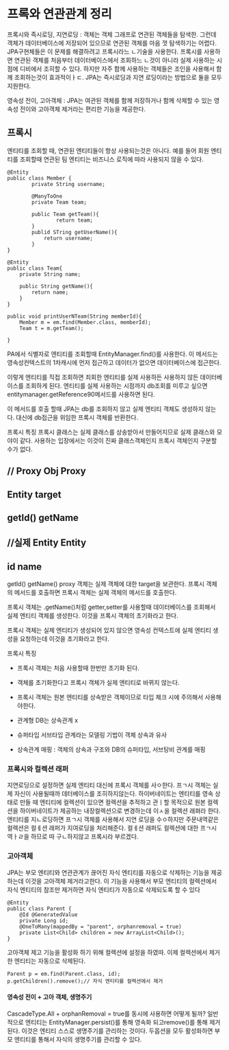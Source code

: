 # 프록와 연관관계 정리 
프록시와 즉시로딩, 지연로딩 : 객체는 객체 그래프로 연관된 객체들을 탐색한. 그런데 객체가 데이터베이스에 저장되어 있으므로 연관된 객체를 마음 껏 탐색하기는 어렵다. 
JPA구현체들은 이 문제를 해결하려고 프록시라느 ㄴ기술을 사용한다. 프록시를 사용하면 연관된 객체를 처음부터 데이터베이스에서 조회하느 ㄴ것이 아니라 실제 사용하는 시점에 디비에서 조히할 수 있다. 하지만 자주 함께 사용하는 객체들은 조인을 사용해서 함께 조회하는것이 효과적이ㅏㄷ. 
JPA는 즉시로딩과 지연 로딩이라는 방법으로 둘을 모두 지원한다. 

영속성 전이, 고아객체 : JPA는 여관된 객체를 함께 저장하거나 함께 삭제할 수 있는 영속성 전이와 고아객체 제거라는 편리한 기능을 제공한다.
## 프록시
엔티티를 조회할 때, 연관된 엔티티들이 항상 사용되는것은 아니다. 예를 들어 회원 엔티티를 조회할때 연관된 팀 엔티티는 비즈니스 로직에 따라 사용되지 않을 수 있다. 
```
@Entity
public class Member {
        private String username;

        @ManyToOne 
        private Team team;

        public Team getTeam(){
                return team;
        }
        publid STring getUserName(){
            return username;
        }
}
```

```
@Entity
public class Team{
    private String name;

    public String getName(){
        return name;
    }
}
```

```
public void printUserNTeam(String memberId){
    Member m = em.find(Member.class, memberId);
    Team t = m.getTeam();

}
```

PA에서 식별자로 엔티티를 조회할때 EntityManager.find()를 사용한다. 이 메서드는 영속성컨텍스트의 1차캐시에 먼저 접근하고 데이터가 없으면 데이터베이스에 접근한다.

이렇게 엔티티를 직접 조회하면 죄회한 엔티티를 실제 사용하든 사용하지 않든 데이터베이스를 조회하게 된다. 엔티티를 실제 사용하는 시점까지 db조회를 미루고 싶으면 entitymanager.getReference90메서드를 사용하면 된다. 

이 메서드를 호출 할때 JPA는 db를 조회하지 않고 실제 엔티티 객체도 생성하지 않는다. 대신에 db접근을 위임한 프록시 객체를 반환한다. 

 

프록시 특징
프록시 클래스는 실제 클래스를 상송받아서 만들어지므로 실제 클래스와 모야이 같다. 사용하는 입장에서는 이것이 진짜 클래스객체인지 프록시 객체인지 구분할 수가 없다. 

 

// Proxy Obj
Proxy
---------------
Entity target
---------------
getId()
getName
---------------

//실제 Entity 
Entity
---------------
id
name
---------------
getId()
getName()
proxy 객체는 실제 객체에 대한 target을 보관한다. 프록시 객체의 메서드를 호출하면 프록시 객체는 실제 객체의 메서드를 호출한다. 

프록시 객체는 .getName()처럼 getter,setter를 사용할때 데이터베이스를 조회해서 실제 엔티티 객체를 생성한다. 이것을 프록시 객체의 초기화라고 한다. 

 

프록시 객체는 실제 엔티티가 생성되어 있지 않으면 영속성 컨텍스트에 실제 엔티티 생성을 요청하는데 이것을 초기화라고 한다. 


 

프록시 특징

- 프록시 객체는 처음 사용할때 한번만 초기화 된다.

- 객체를 초기화한다고 프록시 객체가 실제 엔티티로 바뀌지 않는다. 

- 프록시 객체는 원본 엔티티를 상속받은 객체이므로 타입 체크 시에 주의해서 사용해야한다. 


- 관계형 DB는 상속관계 x

- 슈퍼타입 서브타입 관계라는 모델링 기법이 객체 상속과 유사

- 상속관계 매핑 : 객체의 상속과 구조와 DB의 슈퍼타입, 서브탕비 관계를 매핑


### 프록시와 컬렉션 래퍼 
지연로딩으로 설정하면 실제 엔티티 대신에 프록시 객체를 사ㅇ한다. 프ㄱ시 객체는 실제 자신이 사용될때까 데터베이스를 조히하지않는다.
하이버네이트는 엔티티를 영속 상태로 만들 때 엔티티에 컬렉션이 있으면 컬렉션을 추적하고 관ㅣ할 목적으로 원본 컬렉션을 하이버네이트가 제공하는 내장컬렉션으로 변경하는데 이ㅅ을 컬렉션 래펴라 한다.
엔티티를 지ㄴ로딩하면 프ㄱ시 객체를 사용해서 지연 로딩을 수ㅇ하지만 주문내역같은 컬렉션은 컬ㅔ션 래퍼가 지여로딩을 처리해준다. 컬ㅔ션 래퍼도 컬렉션에 대한  프ㄱ시 역ㅏㄹ을 하므로 따 구ㄴ하지않고 프록시라 부르겠다. 



### 고아객체
JPA는 부모 엔티티와 연관관계가 끊어진 자식 엔티티를 자동으로 삭제하는 기능을 제공하는데 이것을 고아객체 제거라고한다. 이 기능을 사용해서 부모 엔티티의 컬렉션에서 자식 엔티티의 참조만 제거하면 자식 엔티티가 자동으로 삭제되도록 할 수 있다
```
@Entity
public class Parent {
    @Id @GeneratedValue
    private Long id;
    @OneToMany(mappedBy = "parent", orphanremoval = true)
    private List<Child> children = new ArrayList<Child>();
}
```
고아객체 제고 기능을 활성화 하기 위해 컬렉션에 설정을 하였따. 이제 컬렉션에서 제거한 엔티티는 자동으로 삭제된다. 
```
Parent p = em.find(Parent.class, id);
p.getChildren().remove();// 자식 엔티티를 컬렉션에서 제거
```

#### 영속성 전이 + 고아 객체, 생명주기
CascadeType.All + orphanRemoval = true를 동시에 사용하면 어떻게 될까? 일반적으로 엔티티는 EntityManager.persist()를 통해 영속화 되고remove()를 통해 제거된다. 이것은 엔티티 스스로 생명주기를 관리하는 것이다. 
두옵션을 모두 활성화하면 부모 엔티티를 통해서 자식의 생명주기를 관리할 수 있다.